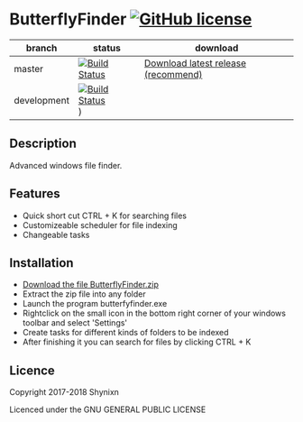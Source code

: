 # ButterflyFinder [![GitHub license](https://img.shields.io/badge/License-GPL%20v3-blue.svg)](https://raw.githubusercontent.com/Shynixn/ButterflyFinder/master/LICENSE)

| branch        | status        | download      |
| ------------- | --------------| --------------| 
| master        | [![Build Status](https://shynixn.visualstudio.com/_apis/public/build/definitions/2039f178-47bf-422f-9336-ee608cbbdfe3/1/badge)](https://shynixn.visualstudio.com/ButterflyFinder/_build) |[Download latest release (recommend)](https://github.com/Shynixn/ButterflyFinder/releases)|
| development   | [![Build Status](https://shynixn.visualstudio.com/_apis/public/build/definitions/2039f178-47bf-422f-9336-ee608cbbdfe3/1/badge)](https://shynixn.visualstudio.com/ButterflyFinder/_build)) |


## Description
Advanced windows file finder.

## Features

* Quick short cut CTRL + K for searching files
* Customizeable scheduler for file indexing
* Changeable tasks

## Installation

* [Download the file ButterflyFinder.zip](https://github.com/Shynixn/ButterflyFinder/releases)
* Extract the zip file into any folder
* Launch the program butterfyfinder.exe
* Rightclick on the small icon in the bottom right corner of your windows toolbar and select 'Settings'
* Create tasks for different kinds of folders to be indexed
* After finishing it you can search for files by clicking CTRL + K

## Licence

Copyright 2017-2018 Shynixn

Licenced under the GNU GENERAL PUBLIC LICENSE
